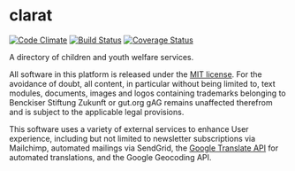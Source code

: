clarat
======

[![Code Climate](https://codeclimate.com/github/clarat-org/clarat/badges/gpa.svg)](https://codeclimate.com/github/clarat-org/clarat) [![Build Status](https://travis-ci.org/clarat-org/clarat.svg?branch=master)](https://travis-ci.org/clarat-org/clarat) [![Coverage Status](https://coveralls.io/repos/clarat-org/clarat/badge.svg?branch=master&service=github)](https://coveralls.io/github/clarat-org/clarat?branch=master)

A directory of children and youth welfare services.

All software in this platform is released under the [MIT license](LICENSE). For the avoidance of doubt, all content, in particular without being limited to, text modules, documents, images and logos containing trademarks belonging to Benckiser Stiftung Zukunft or gut.org gAG remains unaffected therefrom and is subject to the applicable legal provisions.

This software uses a variety of external services to enhance User experience, including but not limited to newsletter subscriptions via Mailchimp, automated mailings via SendGrid, the [Google Translate API](https://cloud.google.com/translate/docs/) for automated translations, and the Google Geocoding API.
